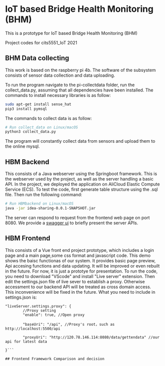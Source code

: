 # IoT based Bridge Health Monitoring (BHM)

This is a prototype for IoT based Bridge Health Monitoring (BHM)

Project codes for cits5551_IoT 2021

## BHM Data collecting
This work is based on the raspberry pi 4b. The software of the subsystem consists of sensor data collection and data uploading.

To run the program navigate to the pi-collectdata folder, run the collect_data.py, assuming that all dependencies have been installed. The commands to install necessary libraries is as follow:

```bash
sudo apt-get install sense_hat
pip3 install pymsql
```
The commands to collect data is as follow:
```bash
# Run collect_data on Linux/macOS
python3 collect_data.py
```
The program will constantly collect data from sensors and upload them to the online mysql.

## HBM Backend
This consists of a Java webserver using the Springboot  framework. This is the webserver used by the project, as well as the server handling a basic API. In the project, we deployed the application on AliCloud Elastic Compute Service (ECS).
To test the code, first generate table structure using the .sql file. Then run the following command:
```bash
# Run HBMbackend on Linux/macOS
java -jar idea-sharing-0.0.1-SNAPSHOT.jar
```
The server can respond to request from the frontend web page on port 8080. We provide a [swagger ui](http://120.78.146.114:8080/swagger-ui.html#) to briefly present the server APIs.

## HBM Frontend
This consists of a Vue front end project prototype, which includes a login page and a main page,some css format and javascript code. This demo shows the baisc functionas of our system. It provides basic page preview, Api accesing functions and data updating. It will be improved or even rebuilt in the future. For now, it is just a prototye for presentation.
To run the code, you need to download "VScode" and install "Live server" extension. Then edit the settings.json file of live sever to establish a proxy. Otherwise accessment to our backend API will be treated as cross domain access. This inconvenience will be fixed in the future.
What you need to include in settings.json is:

```
"liveServer.settings.proxy": {  
        //Proxy setting
        "enable": true, //Open proxy

        "baseUri": "/api", //Proxy's root，such as http://localhost:5500/api

        "proxyUri": "http://120.78.146.114:8080/data/gettendata" //our api for latest data

}```

## Frontend Framework Comparison and decision

